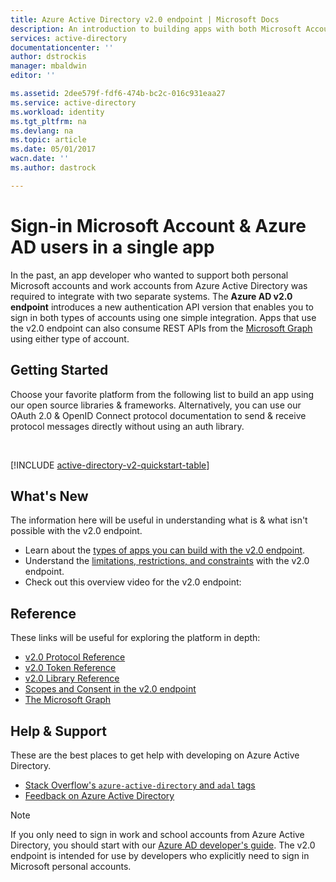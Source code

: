 ```yaml
---
title: Azure Active Directory v2.0 endpoint | Microsoft Docs
description: An introduction to building apps with both Microsoft Account and Azure Active Directory sign-in.
services: active-directory
documentationcenter: ''
author: dstrockis
manager: mbaldwin
editor: ''

ms.assetid: 2dee579f-fdf6-474b-bc2c-016c931eaa27
ms.service: active-directory
ms.workload: identity
ms.tgt_pltfrm: na
ms.devlang: na
ms.topic: article
ms.date: 05/01/2017
wacn.date: ''
ms.author: dastrock

---
```

# Sign-in Microsoft Account & Azure AD users in a single app
In the past, an app developer who wanted to support both personal Microsoft accounts and work accounts from Azure Active Directory was required to integrate with two separate systems.  The **Azure AD v2.0 endpoint** introduces a new authentication API version that enables you to sign in both types of accounts using one simple integration.  Apps that use the v2.0 endpoint can also consume REST APIs from the [Microsoft Graph](https://graph.microsoft.io) using either type of account.

## Getting Started
Choose your favorite platform from the following list to build an app using our open source libraries & frameworks.  Alternatively, you can use our OAuth 2.0 & OpenID Connect protocol documentation to send & receive protocol messages directly without using an auth library.

<br />

[!INCLUDE [active-directory-v2-quickstart-table](../../../includes/active-directory-v2-quickstart-table.md)]

## What's New
The information here will be useful in understanding what is & what isn't possible with the v2.0 endpoint.

- Learn about the [types of apps you can build with the v2.0 endpoint](active-directory-v2-flows.md).
- Understand the [limitations, restrictions, and constraints](active-directory-v2-limitations.md) with the v2.0 endpoint.
- Check out this overview video for the v2.0 endpoint:

## Reference
These links will be useful for exploring the platform in depth:

- [v2.0 Protocol Reference](active-directory-v2-protocols.md)
- [v2.0 Token Reference](active-directory-v2-tokens.md)
- [v2.0 Library Reference](active-directory-v2-libraries.md)
- [Scopes and Consent in the v2.0 endpoint](active-directory-v2-scopes.md)
- [The Microsoft Graph](https://graph.microsoft.io)

## Help & Support
These are the best places to get help with developing on Azure Active Directory.

- [Stack Overflow's `azure-active-directory` and `adal` tags](http://stackoverflow.com/questions/tagged/azure-active-directory+or+adal)
- [Feedback on Azure Active Directory](https://feedback.azure.com/forums/169401-azure-active-directory/category/164757-developer-experiences)


> [!NOTE]
> If you only need to sign in work and school accounts from Azure Active Directory, you should start with our [Azure AD developer's guide](active-directory-developers-guide.md).  The v2.0 endpoint is intended for use by developers who explicitly need to sign in Microsoft personal accounts.


